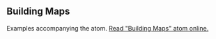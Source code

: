 ## Building Maps

Examples accompanying the atom.
[Read "Building Maps" atom online.](https://stepik.org/lesson/107894/step/1)
